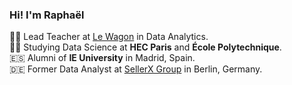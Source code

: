 ### Hi! I'm Raphaël

👨‍🏫 Lead Teacher at [Le Wagon](https://www.lewagon.com/data-analytics-course) in Data Analytics.<br/>
🧑‍🎓 Studying Data Science at **HEC Paris** and **École Polytechnique**.<br/>
🇪🇸 Alumni of **IE University** in Madrid, Spain.<br/>
🇩🇪 Former Data Analyst at [SellerX Group](https://sellerx.com/) in Berlin, Germany.<br/>




